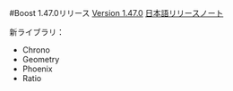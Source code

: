 #Boost 1.47.0リリース
[Version 1.47.0](http://www.boost.org/users/history/version_1_47_0.html)
[日本語リリースノート](https://sites.google.com/site/boostjp/document/version/1_47_0)

新ライブラリ：

- Chrono
- Geometry
- Phoenix
- Ratio

